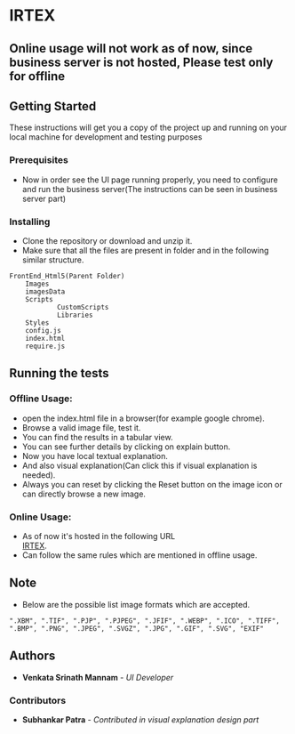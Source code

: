 # IRTEX

## Online usage will not work as of now, since business server is not hosted, Please test only for offline

## Getting Started

These instructions will get you a copy of the project up and running on your local machine for development and testing purposes


### Prerequisites

* Now in order see the UI page running properly, you need to configure and run the business server(The instructions can be seen in business server part)  

### Installing

* Clone the repository or download and unzip it.    
* Make sure that all the files are present in folder and in the following similar structure.  

```
FrontEnd_Html5(Parent Folder)
    Images  
    imagesData  
    Scripts  
            CustomScripts
            Libraries
    Styles  
    config.js  
    index.html  
    require.js  
```

## Running the tests

### Offline Usage:

* open the index.html file in a browser(for example google chrome).
* Browse a valid image file, test it. 
* You can find the results in a tabular view.
* You can see further details by clicking on explain button.
* Now you have local textual explanation.
* And also visual explanation(Can click this if visual explanation is needed).
* Always you can reset by clicking the Reset button on the image icon or can directly browse a new image.

### Online Usage:

* As of now it's hosted in the following URL  
[IRTEX](https://irtex.azurewebsites.net/).
* Can follow the same rules which are mentioned in offline usage.


## Note

* Below are the possible list image formats which are accepted.

```
".XBM", ".TIF", ".PJP", ".PJPEG", ".JFIF", ".WEBP", ".ICO", ".TIFF", ".BMP", ".PNG", ".JPEG", ".SVGZ", ".JPG", ".GIF", ".SVG", "EXIF"
```

## Authors

* **Venkata Srinath Mannam** - *UI Developer*

### Contributors
* **Subhankar Patra** - *Contributed in visual explanation design part*

